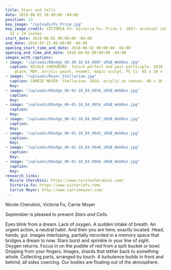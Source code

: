 ```yaml
---
title: Stars and Cells
date: 2018-06-02 16:49:00 -04:00
position: 13
key_image: "/uploads/Fu_Prism.jpg"
key_image_credit: VICTORIA FU- Victoria Fu- Prism 1- 2017- archival inkjet print-
  32 x 24 inches
start_date: 2018-06-02 00:00:00 -04:00
end_date: 2018-07-15 00:00:00 -04:00
opening_start_time_and_date: 2018-06-02 00:00:00 -04:00
opening_end_time_and_date: 2018-06-02 00:00:00 -04:00
images_with_captions:
- image: "/uploads/KDodge_05-30-18_D4_0007_sRGB_WebRes.jpg"
  caption: NICOLE CHERUBINI- future perfect and past participle- 2018- earthenware,
    glaze, MDF, acrylic paint, enamel, magic-sculpt, PC-11- 65 x 20 x 18 inches
- image: "/uploads/Moyer_Stellarium.jpg"
  caption: CARRIE MOYER- Stellarium- 2016- acrylic on canvas- 48 x 36 inches
  Key: 
- image: "/uploads/KDodge_06-01-18_D4_0058_sRGB_WebRes.jpg"
  caption: 
  Key: 
- image: "/uploads/KDodge_06-01-18_D4_0054_sRGB_WebRes.jpg"
  caption: 
  Key: 
- image: "/uploads/KDodge_06-01-18_D4_0047_sRGB_WebRes.jpg"
  caption: 
  Key: 
- image: "/uploads/KDodge_06-01-18_D4_0042_sRGB_WebRes.jpg"
  caption: 
  Key: 
- image: "/uploads/KDodge_06-01-18_D4_0048_sRGB_WebRes.jpg"
  caption: 
  Key: 
- image: "/uploads/KDodge_06-01-18_D4_0068_sRGB_WebRes.jpg"
  caption: 
  Key: 
research_links:
  Nicole Cherubini: https://www.nicolecherubini.com/
  Victoria Fu: https://www.victoriafu.com/
  Carrie Moyer: http://www.carriemoyer.com/
---
```


Nicole Cherubini, Victoria Fu, Carrie Moyer

September is pleased to present *Stars and Cells*. 

Eyes blink from a dream. Lack of oxygen. A sudden intake of breath. An urgent action, a neutral habit. And then you are here, exactly located. Head, hands, gut. Images interloping, partially recorded in a memory space that bridges a dream to now. Stars burst and sprinkle in your line of sight. Oxygen returns. Focus in on the puddle of red from a spilt bucket or bowl. Dripping from your fingers. Images, shards that tether back to something whole. Collecting parts, arranged by touch. A turbulence builds in front and behind, all sides coercing. Our bodies are floating out of the atmosphere. 